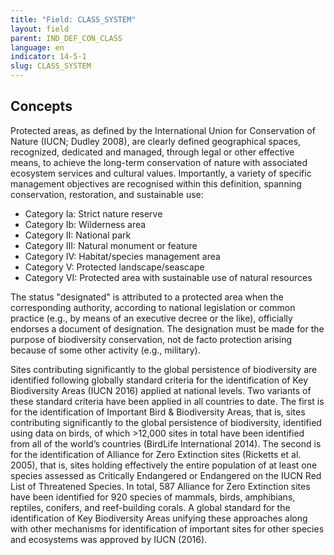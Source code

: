 ```yaml
---
title: "Field: CLASS_SYSTEM"
layout: field
parent: IND_DEF_CON_CLASS
language: en
indicator: 14-5-1
slug: CLASS_SYSTEM
---
```

## Concepts

Protected areas, as defined by the International Union for Conservation of Nature (IUCN; Dudley 2008), are clearly defined geographical spaces, recognized, dedicated and managed, through legal or other effective means, to achieve the long-term conservation of nature with associated ecosystem services and cultural values. Importantly, a variety of specific management objectives are recognised within this definition, spanning conservation, restoration, and sustainable use:

* Category Ia: Strict nature reserve
* Category Ib: Wilderness area
* Category II: National park
* Category III: Natural monument or feature
* Category IV: Habitat/species management area
* Category V: Protected landscape/seascape
* Category VI: Protected area with sustainable use of natural resources

The status "designated" is attributed to a protected area when the corresponding authority, according to national legislation or common practice (e.g., by means of an executive decree or the like), officially endorses a document of designation. The designation must be made for the purpose of biodiversity conservation, not de facto protection arising because of some other activity (e.g., military).

Sites contributing significantly to the global persistence of biodiversity are identified following globally standard criteria for the identification of Key Biodiversity Areas (IUCN 2016) applied at national levels. Two variants of these standard criteria have been applied in all countries to date. The first is for the identification of Important Bird & Biodiversity Areas, that is, sites contributing significantly to the global persistence of biodiversity, identified using data on birds, of which >12,000 sites in total have been identified from all of the world’s countries (BirdLife International 2014). The second is for the identification of Alliance for Zero Extinction sites (Ricketts et al. 2005), that is, sites holding effectively the entire population of at least one species assessed as Critically Endangered or Endangered on the IUCN Red List of Threatened Species. In total, 587 Alliance for Zero Extinction sites have been identified for 920 species of mammals, birds, amphibians, reptiles, conifers, and reef-building corals. A global standard for the identification of Key Biodiversity Areas unifying these approaches along with other mechanisms for identification of important sites for other species and ecosystems was approved by IUCN (2016).